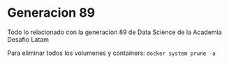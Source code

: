 # Generacion 89

Todo lo relacionado con la generacion 89 de Data Science de la Academia Desafio Latam

Para eliminar todos los volumenes y containers: `docker system prune -a`
